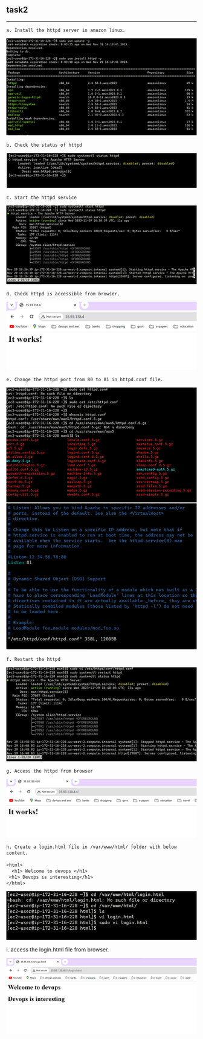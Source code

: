 ## task2
-----------
    a. Install the httpd server in amazon linux.

![previw](images/task_2-1.png)

	b. Check the status of httpd

![previw](images/task_2-2.png)

	c. Start the httpd service

![previw](images/task_2-3.png)

	d. Check httpd is accessible from browser.

![previw](images/task_2-4.png)

	e. Change the httpd port from 80 to 81 in httpd.conf file.

![previw](images/task_2-5.png)
![previw](images/task_2-6.png)

	f. Restart the httpd

![previw](images/task_2-7.png)

	g. Access the httpd from browser
![previw](images/task_2-8.png)

	h. Create a login.html file in /var/www/html/ folder with below content.

	<html>
	  <h1> Welcome to devops </h1>
	 <h1> Devops is interesting</h1>
	</html>

![previw](images/task_2-9.png)

   i. access the login.html file from browser.

![previw](images/task_2-10.png)